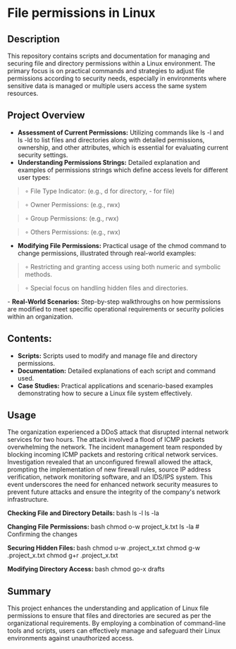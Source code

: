 <h1>File permissions in Linux</h1>

 

<h2>Description</h2>
This repository contains scripts and documentation for managing and securing file and directory permissions within a Linux environment. The primary focus is on practical commands and strategies to adjust file permissions according to security needs, especially in environments where sensitive data is managed or multiple users access the same system resources.
<br />


<h2>Project Overview</h2>

- <b>Assessment of Current Permissions:</b> Utilizing commands like ls -l and ls -ld to list files and directories along with detailed permissions, ownership, and other attributes, which is essential for evaluating current security settings.
- <b>Understanding Permissions Strings:</b> Detailed explanation and examples of permissions strings which define access levels for different user types:
 <p> <blockquote> &#8728; File Type Indicator: (e.g., d for directory, - for file) </blockquote> </p>
 <p> <blockquote> &#8728; Owner Permissions: (e.g., rwx) </blockquote> </p>
 <p> <blockquote> &#8728; Group Permissions: (e.g., rwx) </blockquote> </p>
 <p> <blockquote> &#8728; Others Permissions: (e.g., rwx) </blockquote> </p>

- <b>Modifying File Permissions:</b> Practical usage of the chmod command to change permissions, illustrated through real-world examples:
<p> <blockquote> &#8728; Restricting and granting access using both numeric and symbolic methods.</blockquote> </p>
<p> <blockquote> &#8728; Special focus on handling hidden files and directories. </blockquote> </p>
- <b>Real-World Scenarios:</b>  Step-by-step walkthroughs on how permissions are modified to meet specific operational requirements or security policies within an organization.

<h2>Contents: </h2>

- <b> Scripts:</b> Scripts used to modify and manage file and directory permissions.
- <b> Documentation:</b> Detailed explanations of each script and command used.
- <b>Case Studies:</b> Practical applications and scenario-based examples demonstrating how to secure a Linux file system effectively.



## Usage

The organization experienced a DDoS attack that disrupted internal network services for two hours. The attack involved a flood of ICMP packets overwhelming the network. The incident management team responded by blocking incoming ICMP packets and restoring critical network services. Investigation revealed that an unconfigured firewall allowed the attack, prompting the implementation of new firewall rules, source IP address verification, network monitoring software, and an IDS/IPS system. This event underscores the need for enhanced network security measures to prevent future attacks and ensure the integrity of the company's network infrastructure.

<b>Checking File and Directory Details: </b>
bash
ls -l
ls -la

<b> Changing File Permissions: </b>
bash
chmod o-w project_k.txt
ls -la # Confirming the changes

<b> Securing Hidden Files: </b>
bash
chmod u-w .project_x.txt
chmod g-w .project_x.txt
chmod g+r .project_x.txt

<b> Modifying Directory Access: </b>
bash
chmod go-x drafts


## Summary

This project enhances the understanding and application of Linux file permissions to ensure that files and directories are secured as per the organizational requirements. By employing a combination of command-line tools and scripts, users can effectively manage and safeguard their Linux environments against unauthorized access.


